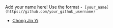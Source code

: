 Add your name here!
Use the format `- [your_name](https://github.com/your_github_username)`
- [Chong Jin Yi](https://github.com/chong601)
